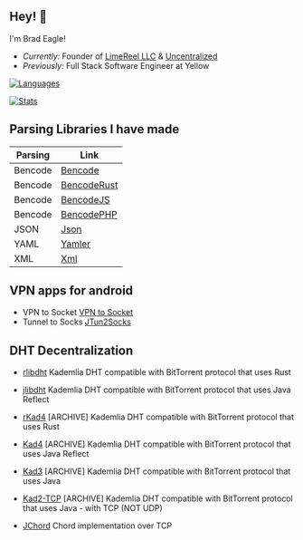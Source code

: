 <h2>Hey! 🐙</h2>

I'm Brad Eagle! 
- <i>Currently:</i> Founder of [LimeReel LLC](https://limereel.com) & [Uncentralized](https://sectorrent.com)
- <i>Previously:</i> Full Stack Software Engineer at Yellow

[![Languages](https://github-readme-stats.vercel.app/api/top-langs/?username=drbrad&layout=compact&langs_count=100&theme=dark)](https://github.com/DrBrad)

[![Stats](https://streak-stats.demolab.com/?user=DrBrad&theme=dark)](https://github.com/DrBrad)

Parsing Libraries I have made
-----
| Parsing | Link                                               |
| ---     | ---                                                |
| Bencode | [Bencode](https://github.com/DrBrad/Bencode)       |
| Bencode | [BencodeRust](https://github.com/DrBrad/BencodeRust)   |
| Bencode | [BencodeJS](https://github.com/DrBrad/BencodeJS)   |
| Bencode | [BencodePHP](https://github.com/DrBrad/BencodePHP) |
| JSON    | [Json](https://github.com/DrBrad/Json)             |
| YAML    | [Yamler](https://github.com/DrBrad/Yamler)         |
| XML     | [Xml](https://github.com/DrBrad/Xml)               |

VPN apps for android
-----
- VPN to Socket [VPN to Socket](https://github.com/DrBrad/Android-VPN-to-Socket)
- Tunnel to Socks [JTun2Socks](https://github.com/DrBrad/JTun2Socks)

DHT Decentralization
-----
- [rlibdht](https://github.com/sectorrent/rlibdht) Kademlia DHT compatible with BitTorrent protocol that uses Rust
- [jlibdht](https://github.com/sectorrent/jlibdht) Kademlia DHT compatible with BitTorrent protocol that uses Java Reflect

- [rKad4](https://github.com/DrBrad/rKad4) [ARCHIVE] Kademlia DHT compatible with BitTorrent protocol that uses Rust
- [Kad4](https://github.com/DrBrad/Kad4) [ARCHIVE] Kademlia DHT compatible with BitTorrent protocol that uses Java Reflect
- [Kad3](https://github.com/DrBrad/Kad3) [ARCHIVE] Kademlia DHT compatible with BitTorrent protocol that uses Java
- [Kad2-TCP](https://github.com/DrBrad/Kad2-TCP) [ARCHIVE] Kademlia DHT compatible with BitTorrent protocol that uses Java - with TCP (NOT UDP)
- [JChord](https://github.com/DrBrad/JChord) Chord implementation over TCP

